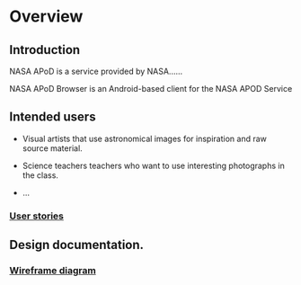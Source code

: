 # Overview

## Introduction

NASA APoD is a service provided by NASA......

NASA APoD Browser is an Android-based client for the NASA APOD Service

## Intended users

* Visual artists that use astronomical images for inspiration and raw source material.

* Science teachers teachers who want to use interesting photographs in the class.

* &hellip;

### [User stories](user-stories.md)

## Design documentation.

### [Wireframe diagram](wireframe.md)